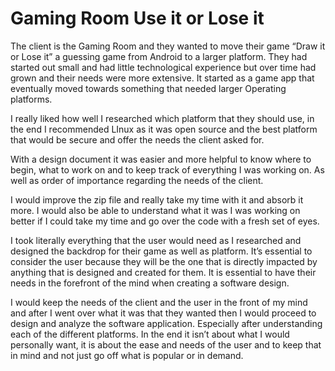 # Gaming Room Use it or Lose it
The client is the Gaming Room and they wanted to move their game “Draw it or Lose it” a guessing game from Android to a larger platform. They had started out small and had little technological experience but over time had grown and their needs were more extensive. It started as a game app that eventually moved towards something that needed larger Operating platforms.  

I really liked how well I researched which platform that they should use, in the end I recommended LInux as it was open source and the best platform that would be secure and offer the needs the client asked for.  

With a design document it was easier and more helpful to know where to begin, what to work on and to keep track of everything I was working on. As well as order of importance regarding the needs of the client.  

I would improve the zip file and really take my time with it and absorb it more. I would also be able to understand what it was I was working on better if I could take my time and go over the code with a fresh set of eyes.  

I took literally everything that the user would need as I researched and designed the backdrop for their game as well as platform. It’s essential to consider the user because they will be the one that is directly impacted by anything that is designed and created for them. It is essential to have their needs in the forefront of the mind when creating a software design. 

I would keep the needs of the client and the user in the front of my mind and after I went over what it was that they wanted then I would proceed to design and analyze the software application. Especially after understanding each of the different platforms. In the end it isn’t about what I would personally want, it is about the ease and needs of the user and to keep that in mind and not just go off what is popular or in demand.  

 
